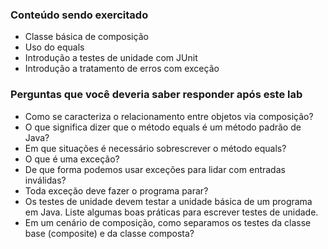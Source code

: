 ### Conteúdo sendo exercitado
* Classe básica de composição 
* Uso do equals
* Introdução a testes de unidade com JUnit
* Introdução a tratamento de erros com exceção

### Perguntas que você deveria saber responder após este lab
* Como se caracteriza o relacionamento entre objetos via composição?
* O que significa dizer que o método equals é um método padrão de Java?
* Em que situações é necessário sobrescrever o método equals?
* O que é uma exceção?
* De que forma podemos usar exceções para lidar com entradas inválidas?
* Toda exceção deve fazer o programa parar?
* Os testes de unidade devem testar a unidade básica de um programa em Java. Liste algumas boas práticas para escrever testes de unidade.
* Em um cenário de composição, como separamos os testes da classe base (composite) e da classe composta?
